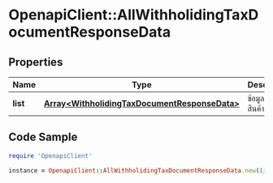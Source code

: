 # OpenapiClient::AllWithholidingTaxDocumentResponseData

## Properties

Name | Type | Description | Notes
------------ | ------------- | ------------- | -------------
**list** | [**Array&lt;WithholidingTaxDocumentResponseData&gt;**](WithholidingTaxDocumentResponseData.md) | ข้อมูลรายการสินค้า | [optional] 

## Code Sample

```ruby
require 'OpenapiClient'

instance = OpenapiClient::AllWithholidingTaxDocumentResponseData.new(list: null)
```



